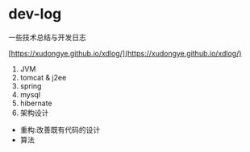 # dev-log
一些技术总结与开发日志

[https://xudongye.github.io/xdlog/](https://xudongye.github.io/xdlog/)

1. JVM
2. tomcat & j2ee
3. spring
4. mysql
5. hibernate
6. 架构设计

* 重构:改善既有代码的设计
* 算法
